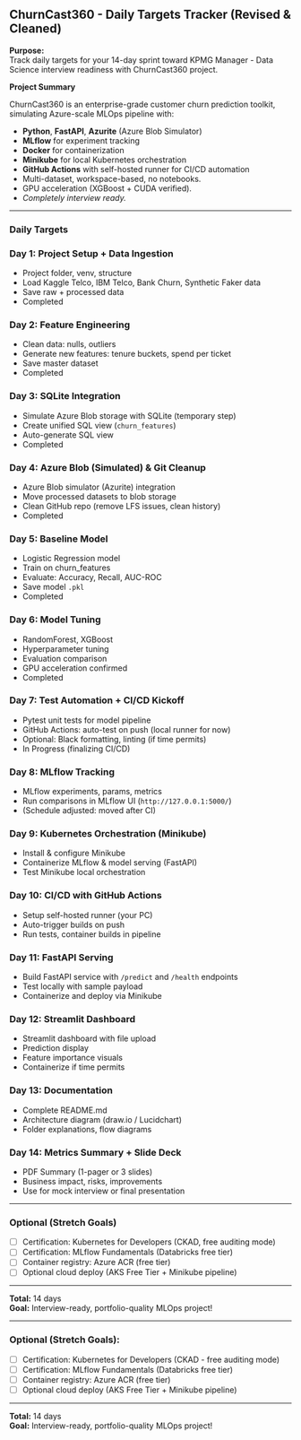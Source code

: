 ## ChurnCast360 - Daily Targets Tracker (Revised & Cleaned)

**Purpose:**  
Track daily targets for your 14-day sprint toward KPMG Manager - Data Science interview readiness with ChurnCast360 project.

**Project Summary**

ChurnCast360 is an enterprise-grade customer churn prediction toolkit, simulating Azure-scale MLOps pipeline with:
- **Python**, **FastAPI**, **Azurite** (Azure Blob Simulator)
- **MLflow** for experiment tracking
- **Docker** for containerization
- **Minikube** for local Kubernetes orchestration
- **GitHub Actions** with self-hosted runner for CI/CD automation
- Multi-dataset, workspace-based, no notebooks.
- GPU acceleration (XGBoost + CUDA verified).
- *Completely interview ready.*

---

### Daily Targets

### Day 1: Project Setup + Data Ingestion
- Project folder, venv, structure
- Load Kaggle Telco, IBM Telco, Bank Churn, Synthetic Faker data
- Save raw + processed data
- Completed

### Day 2: Feature Engineering
- Clean data: nulls, outliers
- Generate new features: tenure buckets, spend per ticket
- Save master dataset
- Completed

### Day 3: SQLite Integration
- Simulate Azure Blob storage with SQLite (temporary step)
- Create unified SQL view (`churn_features`)
- Auto-generate SQL view
- Completed

### Day 4: Azure Blob (Simulated) & Git Cleanup
- Azure Blob simulator (Azurite) integration
- Move processed datasets to blob storage
- Clean GitHub repo (remove LFS issues, clean history)
- Completed

### Day 5: Baseline Model
- Logistic Regression model
- Train on churn_features
- Evaluate: Accuracy, Recall, AUC-ROC
- Save model `.pkl`
- Completed

### Day 6: Model Tuning
- RandomForest, XGBoost
- Hyperparameter tuning
- Evaluation comparison
- GPU acceleration confirmed
- Completed

### Day 7: Test Automation + CI/CD Kickoff
- Pytest unit tests for model pipeline
- GitHub Actions: auto-test on push (local runner for now)
- Optional: Black formatting, linting (if time permits)
- In Progress (finalizing CI/CD)

### Day 8: MLflow Tracking
- MLflow experiments, params, metrics
- Run comparisons in MLflow UI (`http://127.0.0.1:5000/`)
- (Schedule adjusted: moved after CI)

### Day 9: Kubernetes Orchestration (Minikube)
- Install & configure Minikube
- Containerize MLflow & model serving (FastAPI)
- Test Minikube local orchestration

### Day 10: CI/CD with GitHub Actions
- Setup self-hosted runner (your PC)
- Auto-trigger builds on push
- Run tests, container builds in pipeline

### Day 11: FastAPI Serving
- Build FastAPI service with `/predict` and `/health` endpoints
- Test locally with sample payload
- Containerize and deploy via Minikube

### Day 12: Streamlit Dashboard
- Streamlit dashboard with file upload
- Prediction display
- Feature importance visuals
- Containerize if time permits

### Day 13: Documentation
- Complete README.md
- Architecture diagram (draw.io / Lucidchart)
- Folder explanations, flow diagrams

### Day 14: Metrics Summary + Slide Deck
- PDF Summary (1-pager or 3 slides)
- Business impact, risks, improvements
- Use for mock interview or final presentation

---

### Optional (Stretch Goals)
- [ ] Certification: Kubernetes for Developers (CKAD, free auditing mode)
- [ ] Certification: MLflow Fundamentals (Databricks free tier)
- [ ] Container registry: Azure ACR (free tier)
- [ ] Optional cloud deploy (AKS Free Tier + Minikube pipeline)

---

**Total:** 14 days  
**Goal:** Interview-ready, portfolio-quality MLOps project!


---

### Optional (Stretch Goals):
- [ ] Certification: Kubernetes for Developers (CKAD - free auditing mode)
- [ ] Certification: MLflow Fundamentals (Databricks free tier)
- [ ] Container registry: Azure ACR (free tier)
- [ ] Optional cloud deploy (AKS Free Tier + Minikube pipeline)

---

**Total:** 14 days  
**Goal:** Interview-ready, portfolio-quality MLOps project!

